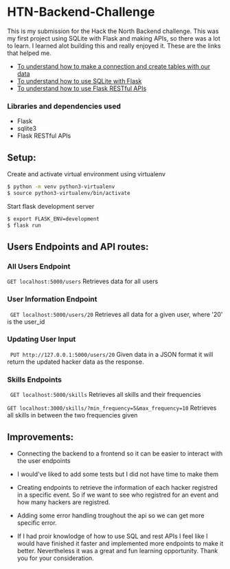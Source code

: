 # HTN-Backend-Challenge
This is my submission for the Hack the North Backend challenge. 
This was my first project using SQLite with Flask and making APIs, so there was a lot to learn. I learned alot building this and really enjoyed it. These are the links that helped me.
- [To understand how to make a connection and create tables with our data](https://www.sqlitetutorial.net/sqlite-python/creating-tables/)
- [To understand how to use SQLite with Flask](https://www.digitalocean.com/community/tutorials/how-to-use-an-sqlite-database-in-a-flask-application)
- [To understand how to use Flask RESTful APIs](https://flask-restful.readthedocs.io/en/latest/)

### Libraries and dependencies used
- Flask
- sqlite3
- Flask RESTful APIs 

## Setup:

Create and activate virtual environment using virtualenv
```bash
$ python -m venv python3-virtualenv
$ source python3-virtualenv/bin/activate
```

Start flask development server
```bash
$ export FLASK_ENV=development
$ flask run
```

## Users Endpoints and API routes:
### All Users Endpoint
``` GET localhost:5000/users ``` Retrieves data for all users

### User Information Endpoint
``` GET localhost:5000/users/20``` Retrieves all data for a given user, where '20' is the user_id

### Updating User Input
``` PUT http://127.0.0.1:5000/users/20``` Given data in a JSON format it will return the updated hacker data as the response.

### Skills Endpoints
``` GET localhost:5000/skills``` Retrieves all skills and their frequencies 

``` GET localhost:3000/skills/?min_frequency=5&max_frequency=10 ``` Retrieves all skills in between the two frequencies given


## Improvements:
- Connecting the backend to a frontend so it can be easier to interact with the user endpoints
- I would've liked to add some tests but I did not have time to make them 
- Creating endpoints to retrieve the information of each hacker registred in a specific event. So if we want to see who registred for an event and how many hackers are registred. 
- Adding some error handling troughout the api so we can get more specific error. 

- If I had proir knowlodge of how to use SQL and rest APIs I feel like I would have finished it faster and implemented more endpoints to make it better. Nevertheless it was a great and fun learning opportunity. Thank you for your consideration. 

